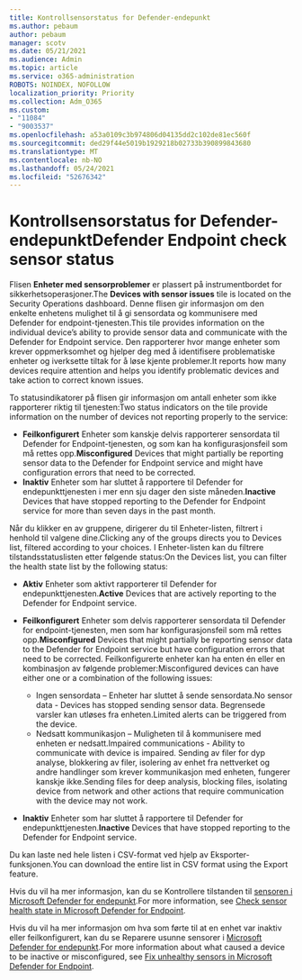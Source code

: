 ```yaml
---
title: Kontrollsensorstatus for Defender-endepunkt
ms.author: pebaum
author: pebaum
manager: scotv
ms.date: 05/21/2021
ms.audience: Admin
ms.topic: article
ms.service: o365-administration
ROBOTS: NOINDEX, NOFOLLOW
localization_priority: Priority
ms.collection: Adm_O365
ms.custom:
- "11084"
- "9003537"
ms.openlocfilehash: a53a0109c3b974806d04135dd2c102de81ec560f
ms.sourcegitcommit: ded29f44e5019b1929218b02733b390899843680
ms.translationtype: MT
ms.contentlocale: nb-NO
ms.lasthandoff: 05/24/2021
ms.locfileid: "52676342"
---
```

# <a name="defender-endpoint-check-sensor-status"></a><span data-ttu-id="82d82-102">Kontrollsensorstatus for Defender-endepunkt</span><span class="sxs-lookup"><span data-stu-id="82d82-102">Defender Endpoint check sensor status</span></span>

<span data-ttu-id="82d82-103">Flisen **Enheter med sensorproblemer** er plassert på instrumentbordet for sikkerhetsoperasjoner.</span><span class="sxs-lookup"><span data-stu-id="82d82-103">The **Devices with sensor issues** tile is located on the Security Operations dashboard.</span></span> <span data-ttu-id="82d82-104">Denne flisen gir informasjon om den enkelte enhetens mulighet til å gi sensordata og kommunisere med Defender for endpoint-tjenesten.</span><span class="sxs-lookup"><span data-stu-id="82d82-104">This tile provides information on the individual device’s ability to provide sensor data and communicate with the Defender for Endpoint service.</span></span> <span data-ttu-id="82d82-105">Den rapporterer hvor mange enheter som krever oppmerksomhet og hjelper deg med å identifisere problematiske enheter og iverksette tiltak for å løse kjente problemer.</span><span class="sxs-lookup"><span data-stu-id="82d82-105">It reports how many devices require attention and helps you identify problematic devices and take action to correct known issues.</span></span>

<span data-ttu-id="82d82-106">To statusindikatorer på flisen gir informasjon om antall enheter som ikke rapporterer riktig til tjenesten:</span><span class="sxs-lookup"><span data-stu-id="82d82-106">Two status indicators on the tile provide information on the number of devices not reporting properly to the service:</span></span>

- <span data-ttu-id="82d82-107">**Feilkonfigurert** Enheter som kanskje delvis rapporterer sensordata til Defender for Endpoint-tjenesten, og som kan ha konfigurasjonsfeil som må rettes opp.</span><span class="sxs-lookup"><span data-stu-id="82d82-107">**Misconfigured** Devices that might partially be reporting sensor data to the Defender for Endpoint service and might have configuration errors that need to be corrected.</span></span>
- <span data-ttu-id="82d82-108">**Inaktiv** Enheter som har sluttet å rapportere til Defender for endepunkttjenesten i mer enn sju dager den siste måneden.</span><span class="sxs-lookup"><span data-stu-id="82d82-108">**Inactive** Devices that have stopped reporting to the Defender for Endpoint service for more than seven days in the past month.</span></span>

<span data-ttu-id="82d82-109">Når du klikker en av gruppene, dirigerer du til Enheter-listen, filtrert i henhold til valgene dine.</span><span class="sxs-lookup"><span data-stu-id="82d82-109">Clicking any of the groups directs you to Devices list, filtered according to your choices.</span></span> <span data-ttu-id="82d82-110">I Enheter-listen kan du filtrere tilstandsstatuslisten etter følgende status:</span><span class="sxs-lookup"><span data-stu-id="82d82-110">On the Devices list, you can filter the health state list by the following status:</span></span>

- <span data-ttu-id="82d82-111">**Aktiv** Enheter som aktivt rapporterer til Defender for endepunkttjenesten.</span><span class="sxs-lookup"><span data-stu-id="82d82-111">**Active** Devices that are actively reporting to the Defender for Endpoint service.</span></span>
- <span data-ttu-id="82d82-112">**Feilkonfigurert** Enheter som delvis rapporterer sensordata til Defender for endpoint-tjenesten, men som har konfigurasjonsfeil som må rettes opp.</span><span class="sxs-lookup"><span data-stu-id="82d82-112">**Misconfigured** Devices that might partially be reporting sensor data to the Defender for Endpoint service but have configuration errors that need to be corrected.</span></span> <span data-ttu-id="82d82-113">Feilkonfigurerte enheter kan ha enten én eller en kombinasjon av følgende problemer:</span><span class="sxs-lookup"><span data-stu-id="82d82-113">Misconfigured devices can have either one or a combination of the following issues:</span></span>

    - <span data-ttu-id="82d82-114">Ingen sensordata – Enheter har sluttet å sende sensordata.</span><span class="sxs-lookup"><span data-stu-id="82d82-114">No sensor data - Devices has stopped sending sensor data.</span></span> <span data-ttu-id="82d82-115">Begrensede varsler kan utløses fra enheten.</span><span class="sxs-lookup"><span data-stu-id="82d82-115">Limited alerts can be triggered from the device.</span></span>
    - <span data-ttu-id="82d82-116">Nedsatt kommunikasjon – Muligheten til å kommunisere med enheten er nedsatt.</span><span class="sxs-lookup"><span data-stu-id="82d82-116">Impaired communications - Ability to communicate with device is impaired.</span></span> <span data-ttu-id="82d82-117">Sending av filer for dyp analyse, blokkering av filer, isolering av enhet fra nettverket og andre handlinger som krever kommunikasjon med enheten, fungerer kanskje ikke.</span><span class="sxs-lookup"><span data-stu-id="82d82-117">Sending files for deep analysis, blocking files, isolating device from network and other actions that require communication with the device may not work.</span></span>
- <span data-ttu-id="82d82-118">**Inaktiv** Enheter som har sluttet å rapportere til Defender for endepunkttjenesten.</span><span class="sxs-lookup"><span data-stu-id="82d82-118">**Inactive** Devices that have stopped reporting to the Defender for Endpoint service.</span></span>

<span data-ttu-id="82d82-119">Du kan laste ned hele listen i CSV-format ved hjelp av Eksporter-funksjonen.</span><span class="sxs-lookup"><span data-stu-id="82d82-119">You can download the entire list in CSV format using the Export feature.</span></span>

<span data-ttu-id="82d82-120">Hvis du vil ha mer informasjon, kan du se Kontrollere tilstanden til [sensoren i Microsoft Defender for endepunkt](/microsoft-365/security/defender-endpoint/check-sensor-status).</span><span class="sxs-lookup"><span data-stu-id="82d82-120">For more information, see [Check sensor health state in Microsoft Defender for Endpoint](/microsoft-365/security/defender-endpoint/check-sensor-status).</span></span>

<span data-ttu-id="82d82-121">Hvis du vil ha mer informasjon om hva som førte til at en enhet var inaktiv eller feilkonfigurert, kan du se Reparere usunne sensorer i [Microsoft Defender for endepunkt](/microsoft-365/security/defender-endpoint/fix-unhealthy-sensors).</span><span class="sxs-lookup"><span data-stu-id="82d82-121">For more information about what caused a device to be inactive or misconfigured, see [Fix unhealthy sensors in Microsoft Defender for Endpoint](/microsoft-365/security/defender-endpoint/fix-unhealthy-sensors).</span></span>
